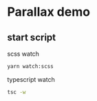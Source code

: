 # Parallax demo

## start script
scss watch
```bash
yarn watch:scss
```

typescript watch
```bash
tsc -w
```
